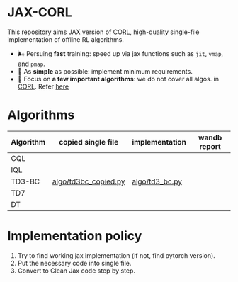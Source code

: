 # JAX-CORL
This repository aims JAX version of [CORL](https://github.com/tinkoff-ai/CORL), high-quality single-file implementation of offline RL algorithms.
- 🌬️ Persuing **fast** training: speed up via jax functions such as `jit`, `vmap`, and `pmap`.
- 🔪 As **simple** as possible: implement minimum requirements.
- 💠 Focus on **a few important algorithms**: we do not cover all algos. in [CORL](https://github.com/tinkoff-ai/CORL). Refer [here](https://github.com/nissymori/JAX-CORL/blob/main/README.md#algorithms)

# Algorithms
| Algorithm | copied single file | implementation | wandb report |
|---|---|---|---|
|CQL|   |   |   |
|IQL|   |   |   |
|TD3-BC| [algo/td3bc_copied.py](https://github.com/nissymori/JAX-CORL/blob/main/algo/td3bc_copied.py)  | [algo/td3_bc.py](https://github.com/nissymori/JAX-CORL/blob/main/algo/td3bc.py)  |   |
|TD7|   |   |   |
|DT|   |   |   |



# Implementation policy
1. Try to find working jax implementation (if not, find pytorch version).
2. Put the necessary code into single file.
3. Convert to Clean Jax code step by step.
